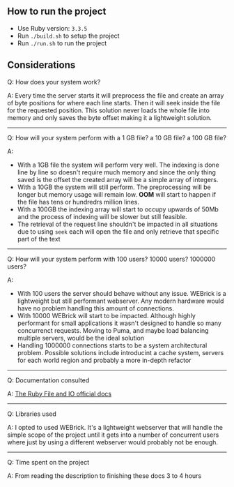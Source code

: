 ## How to run the project

- Use Ruby version: `3.3.5`
- Run `./build.sh` to setup the project
- Run `./run.sh` to run the project

## Considerations
Q: How does your system work?

A: Every time the server starts it will preprocess the file and create an array of byte positions for where each line starts. Then it will seek inside the file for the requested position. This solution never loads the whole file into memory and only saves the byte offset making it a lightweight solution.

----
Q: How will your system perform with a 1 GB file? a 10 GB file? a 100 GB file?

A:
  - With a 1GB file the system will perform very well. The indexing is done line by line so doesn't require much memory and since the only thing saved is the offset the created array will be a simple array of integers.
  - With a 10GB the system will still perform. The preprocessing will be longer but memory usage will remain low. **OOM** will start to happen if the file has tens or hundredrs million lines.
  - With a 100GB the indexing array will start to occupy upwards of 50Mb and the process of indexing will be slower but still feasible.
  - The retrieval of the request line shouldn't be impacted in all situations due to using `seek` each will open the file and only retrieve that specific part of the text
----
Q: How will your system perform with 100 users? 10000 users? 1000000 users?

A:
  - With 100 users the server should behave without any issue. WEBrick is a lightweight but still performant webserver. Any modern hardware would have no problem handling this amount of connections.
  - With 10000 WEBrick will start to be impacted. Although highly performant for small applications it wasn't designed to handle so many concurrenct requests. Moving to Puma, and maybe load balancing multiple servers, would be the ideal solution
  - Handling 1000000 connections starts to be a system architectural problem. Possible solutions include introducint a cache system, servers for each world region and probably a more in-depth refactor
----
Q: Documentation consulted

A: [The Ruby File and IO official docs](https://www.rubydoc.info/stdlib/core/IO)

----
Q: Libraries used

A: I opted to used WEBrick. It's a lightweight webserver that will handle the  simple scope of the project until it gets into a number of concurrent users where just by using a different webserver would probably not be enough.

----
Q: Time spent on the project

A: From reading the description to finishing these docs 3 to 4 hours

